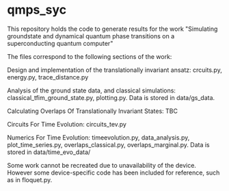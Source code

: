 # qmps_syc
This repository holds the code to generate results for the work "Simulating groundstate and dynamical quantum phase transitions on a superconducting quantum computer"

The files correspond to the following sections of the work:

Design and implementation of the translationally invariant ansatz: crcuits.py, energy.py, trace_distance.py

Analysis of the ground state data, and classical simulations: classical_tfim_ground_state.py, plotting.py. Data is stored in data/gs_data.

Calculating Overlaps Of Translationally Invariant States: TBC

Circuits For Time Evolution: circuits_tev.py

Numerics For Time Evolution: timeevolution.py, data_analysis.py, plot_time_series.py, overlaps_classical.py, overlaps_marginal.py. Data is stored in data/time_evo_data/

Some work cannot be recreated due to unavailability of the device. However some device-specific code has been included for reference, such as in floquet.py.